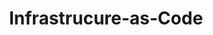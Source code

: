 ---
title: "Infrastrucure-as-Code"
description: "Content that covers Infrastructure-as-Code. Will likely mostly consist of Azure Resource Manager (ARM) Templates"
slug: "iac"
image: "thumbnail.png"
style:
    background: "#0072C6"
    color: "#fff"
---
